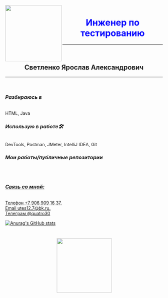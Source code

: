  <image src="IMG_8745.jpg" alt="" align="left" height="180"/>

  <h1 style= "text-align: center; color:blue"> Инженер по тестированию</h1>
<hr>   <br>
  <h2 style="text-align: center;">Светленко Ярослав Александрович </h2>
  <hr><br>
  <h3 style="text-align: left;"><i>Разбираюсь в</i></h3> <br>
 HTML, Java<br>
  <h3 style="text-align: left"><i>Использую в работе🛠</i></h3> <br>
DevTools, Postman, JMeter, IntelliJ IDEA, Git <br>
 <h3 style="text-align: left"><i>Мои работы/публичные репозитории</i></h3><br>
 <a href = "https://github.com/Yaroslav-neto?tab=repositorie"> <br>
 <h3 style="text-align: left"><i>Связь со мной:</i></h3> <br>
 Телефон +7 906 909 16 37.  <br>
 Email utes12.7@bk.ru.     <br>
 Телеграм @quatro30
 
 
![Anurag's GitHub stats](https://github-readme-stats.vercel.app/api?username=Yaroslav-neto&show_icons=true&theme=transparent)
 
 
<div align="center" style="margin: 40px 0">
   <a href="https://github.com/Yaroslav-neto/github-profile-views-counter">
       <img width="175px" src="https://komarev.com/ghpvc/?username=Yaroslav-neto&color=DE002D">
   </a>
</div>

